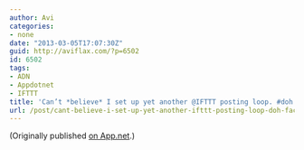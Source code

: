 ```yaml
---
author: Avi
categories:
- none
date: "2013-03-05T17:07:30Z"
guid: http://aviflax.com/?p=6502
id: 6502
tags:
- ADN
- Appdotnet
- IFTTT
title: 'Can’t *believe* I set up yet another @IFTTT posting loop. #doh #facepalm #tw'
url: /post/cant-believe-i-set-up-yet-another-ifttt-posting-loop-doh-facepalm-tw/
---
```

(Originally published [on App.net](http://alpha.app.net/aviflax/post/3540442).)